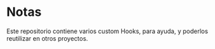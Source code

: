 # Notas

Este repositorio contiene varios custom Hooks, para ayuda, y poderlos reutilizar en otros proyectos.
